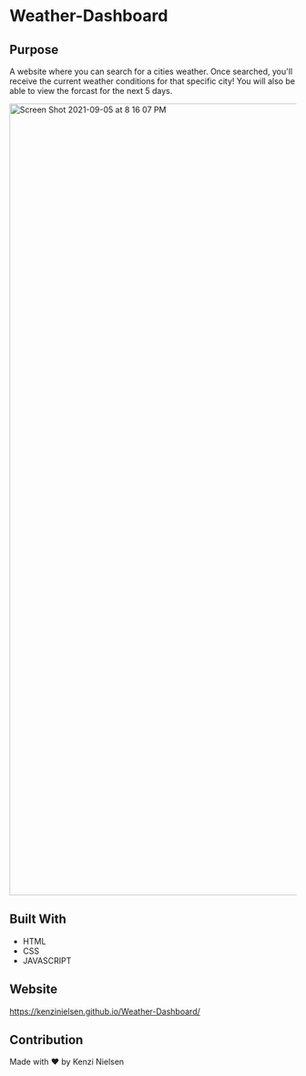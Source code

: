# Weather-Dashboard

## Purpose
A website where you can search for a cities weather. Once searched, you'll receive the current weather conditions for that specific city! You will also be able to view the forcast for the next 5 days.

<img width="1388" alt="Screen Shot 2021-09-05 at 8 16 07 PM" src="https://user-images.githubusercontent.com/86693696/132152360-ec166f0d-0b3d-4c8d-a231-a2a1ef91bef2.png">

## Built With
* HTML
* CSS
* JAVASCRIPT

## Website
https://kenzinielsen.github.io/Weather-Dashboard/

## Contribution
Made with ❤️ by Kenzi Nielsen
